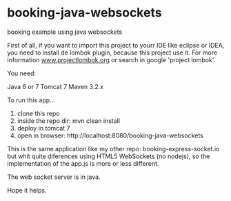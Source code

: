 # booking-java-websockets
booking example using java websockets

First of all, if you want to import this project to yourr IDE like eclipse or IDEA, you need to install de lombok plugin,
because this project use it. For more information www.projectlombok.org or search in google 'project lombok'.

You need:

Java 6 or 7
Tomcat 7
Maven 3.2.x

To run this app...

1. clone this repo
2. inside the repo dir: mvn clean install
3. deploy in tomcat 7
4. open in browser: http://localhost:8080/booking-java-websockets

This is the same application like my other repo: booking-express-socket.io
but whit quite diferences using HTML5 WebSockets (no nodejs), so the implementation of the app.js is more or less different.

The web socket server is in java.

Hope it helps.
